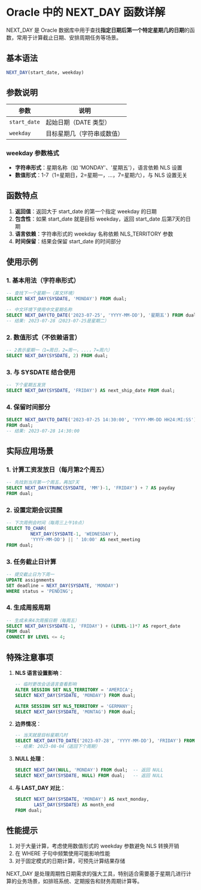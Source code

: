 # Oracle 中的 NEXT_DAY 函数详解

NEXT_DAY 是 Oracle 数据库中用于查找**指定日期后第一个特定星期几的日期**的函数，常用于计算截止日期、安排周期任务等场景。

## 基本语法

```sql
NEXT_DAY(start_date, weekday)
```

## 参数说明

| 参数 | 说明 |
|------|------|
| `start_date` | 起始日期（DATE 类型） |
| `weekday` | 目标星期几（字符串或数值） |

### weekday 参数格式
- **字符串形式**：星期名称（如 'MONDAY'、'星期五'），语言依赖 NLS 设置
- **数值形式**：1-7（1=星期日，2=星期一，...，7=星期六），与 NLS 设置无关

## 函数特点

1. **返回值**：返回大于 start_date 的第一个指定 weekday 的日期
2. **包含性**：如果 start_date 就是目标 weekday，返回 start_date 后第7天的日期
3. **语言依赖**：字符串形式的 weekday 名称依赖 NLS_TERRITORY 参数
4. **时间保留**：结果会保留 start_date 的时间部分

## 使用示例

### 1. 基本用法（字符串形式）

```sql
-- 查找下一个星期一（英文环境）
SELECT NEXT_DAY(SYSDATE, 'MONDAY') FROM dual;

-- 中文环境下使用中文星期名称
SELECT NEXT_DAY(TO_DATE('2023-07-25', 'YYYY-MM-DD'), '星期五') FROM dual;
-- 结果: 2023-07-28（2023-07-25是星期二）
```

### 2. 数值形式（不依赖语言）

```sql
-- 2表示星期一（1=周日，2=周一，...，7=周六）
SELECT NEXT_DAY(SYSDATE, 2) FROM dual;
```

### 3. 与 SYSDATE 结合使用

```sql
-- 下个星期五发货
SELECT NEXT_DAY(SYSDATE, 'FRIDAY') AS next_ship_date FROM dual;
```

### 4. 保留时间部分

```sql
SELECT NEXT_DAY(TO_DATE('2023-07-25 14:30:00', 'YYYY-MM-DD HH24:MI:SS'), 'FRIDAY') 
FROM dual;
-- 结果: 2023-07-28 14:30:00
```

## 实际应用场景

### 1. 计算工资发放日（每月第2个周五）

```sql
-- 先找到当月第一个周五，再加7天
SELECT NEXT_DAY(TRUNC(SYSDATE, 'MM')-1, 'FRIDAY') + 7 AS payday 
FROM dual;
```

### 2. 设置定期会议提醒

```sql
-- 下次周例会时间（每周三上午10点）
SELECT TO_CHAR(
         NEXT_DAY(SYSDATE-1, 'WEDNESDAY'), 
         'YYYY-MM-DD') || ' 10:00' AS next_meeting
FROM dual;
```

### 3. 任务截止日计算

```sql
-- 提交截止日为下周一
UPDATE assignments 
SET deadline = NEXT_DAY(SYSDATE, 'MONDAY')
WHERE status = 'PENDING';
```

### 4. 生成周报周期

```sql
-- 生成未来4次周报日期（每周五）
SELECT NEXT_DAY(SYSDATE-1, 'FRIDAY') + (LEVEL-1)*7 AS report_date
FROM dual
CONNECT BY LEVEL <= 4;
```

## 特殊注意事项

1. **NLS 语言设置影响**：
   ```sql
   -- 临时更改会话语言查看影响
   ALTER SESSION SET NLS_TERRITORY = 'AMERICA';
   SELECT NEXT_DAY(SYSDATE, 'MONDAY') FROM dual;
   
   ALTER SESSION SET NLS_TERRITORY = 'GERMANY';
   SELECT NEXT_DAY(SYSDATE, 'MONTAG') FROM dual;
   ```

2. **边界情况**：
   ```sql
   -- 当天就是目标星期几时
   SELECT NEXT_DAY(TO_DATE('2023-07-28', 'YYYY-MM-DD'), 'FRIDAY') FROM dual;
   -- 结果: 2023-08-04（返回下个周期）
   ```

3. **NULL 处理**：
   ```sql
   SELECT NEXT_DAY(NULL, 'MONDAY') FROM dual;  -- 返回 NULL
   SELECT NEXT_DAY(SYSDATE, NULL) FROM dual;   -- 返回 NULL
   ```

4. **与 LAST_DAY 对比**：
   ```sql
   SELECT NEXT_DAY(SYSDATE, 'MONDAY') AS next_monday,
          LAST_DAY(SYSDATE) AS month_end
   FROM dual;
   ```

## 性能提示

1. 对于大量计算，考虑使用数值形式的 weekday 参数避免 NLS 转换开销
2. 在 WHERE 子句中频繁使用可能影响性能
3. 对于固定模式的日期计算，可预先计算结果存储

NEXT_DAY 是处理周期性日期需求的强大工具，特别适合需要基于星期几进行计算的业务场景，如排班系统、定期报告和财务周期计算等。